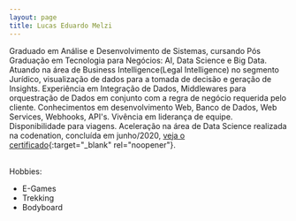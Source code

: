 ```yaml
---
layout: page
title: Lucas Eduardo Melzi
---
```


Graduado em Análise e Desenvolvimento de Sistemas, cursando Pós Graduação em Tecnologia para Negócios: AI, Data Science e Big Data. Atuando na área de Business Intelligence(Legal Intelligence) no segmento Jurídico, visualização de dados para a tomada de decisão e geração de Insights.
Experiência em Integração de Dados, Middlewares para orquestração de Dados em conjunto com a regra de negócio requerida pelo cliente. 
Conhecimentos em desenvolvimento Web, Banco de Dados, Web Services, Webhooks, API's. Vivência em liderança de equipe.
Disponibilidade para viagens.
Aceleração na área de Data Science realizada na codenation, concluída em junho/2020, [veja o certificado](https://melzilucas.github.io/assets/images/certificado_codenation.pdf){:target="_blank" rel="noopener"}.

<br>Hobbies:
- E-Games
- Trekking
- Bodyboard

<div class="social">
    <a class="fa fa-github" href="https://github.com/melzilucas/" target="_blank"></a>
    <a class="fa fa-linkedin" href="https://www.linkedin.com/in/lucas-eduardo-melzi/" target="_blank"></a>
    <a class="fa fa-twitter" href="https://twitter.com/LucasMelzi" target="_blank"></a>       
    <a class="fa fa-instagram" href="https://www.instagram.com/melzilucas/" target="_blank"></a>
    <a class="fa fa-facebook" href="https://www.facebook.com/lucas.melzi/" target="_blank"></a>
</div>